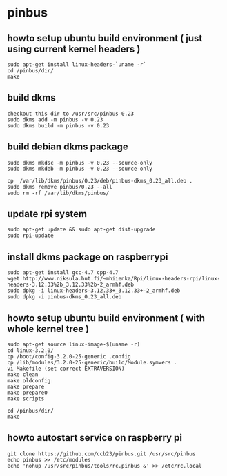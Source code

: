 # pinbus

## howto setup ubuntu build environment ( just using current kernel headers )

```
sudo apt-get install linux-headers-`uname -r`
cd /pinbus/dir/
make
```

## build dkms
```
checkout this dir to /usr/src/pinbus-0.23
sudo dkms add -m pinbus -v 0.23
sudo dkms build -m pinbus -v 0.23
```

## build debian dkms package

```
sudo dkms mkdsc -m pinbus -v 0.23 --source-only
sudo dkms mkdeb -m pinbus -v 0.23 --source-only

cp  /var/lib/dkms/pinbus/0.23/deb/pinbus-dkms_0.23_all.deb .
sudo dkms remove pinbus/0.23 --all
sudo rm -rf /var/lib/dkms/pinbus/
```

## update rpi system

```
sudo apt-get update && sudo apt-get dist-upgrade
sudo rpi-update
```

## install dkms package on raspberrypi

```
sudo apt-get install gcc-4.7 cpp-4.7
wget http://www.niksula.hut.fi/~mhiienka/Rpi/linux-headers-rpi/linux-headers-3.12.33%2b_3.12.33%2b-2_armhf.deb
sudo dpkg -i linux-headers-3.12.33+_3.12.33+-2_armhf.deb
sudo dpkg -i pinbus-dkms_0.23_all.deb
```

## howto setup ubuntu build environment ( with whole kernel tree )

```
sudo apt-get source linux-image-$(uname -r)
cd linux-3.2.0/
cp /boot/config-3.2.0-25-generic .config
cp /lib/modules/3.2.0-25-generic/build/Module.symvers .
vi Makefile (set correct EXTRAVERSION)
make clean
make oldconfig
make prepare
make prepare0
make scripts

cd /pinbus/dir/
make
```

## howto autostart service on raspberry pi

```
git clone https://github.com/ccb23/pinbus.git /usr/src/pinbus
echo pinbus >> /etc/modules
echo 'nohup /usr/src/pinbus/tools/rc.pinbus &' >> /etc/rc.local

```
